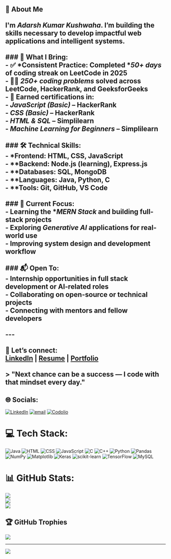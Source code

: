 ## 👋 About Me<br><br>I'm *Adarsh Kumar Kushwaha*. I’m building the skills necessary to develop impactful web applications and intelligent systems.<br><br>### 💼 What I Bring:<br>- ✅ *Consistent Practice: Completed **50+ days* of coding streak on LeetCode in 2025<br>- 👨‍💻 *250+ coding problems* solved across LeetCode, HackerRank, and GeeksforGeeks<br>- 🏅 Earned certifications in:<br>  - *JavaScript (Basic)* – HackerRank  <br>  - *CSS (Basic)* – HackerRank  <br>  - *HTML & SQL* – Simplilearn  <br>  - *Machine Learning for Beginners* – Simplilearn<br><br>### 🛠 Technical Skills:<br>- *Frontend: HTML, CSS, JavaScript  <br>- **Backend: Node.js (learning), Express.js  <br>- **Databases: SQL, MongoDB  <br>- **Languages: Java, Python, C  <br>- **Tools: Git, GitHub, VS Code  <br><br>### 🌱 Current Focus:<br>- Learning the **MERN Stack* and building full-stack projects  <br>- Exploring *Generative AI* applications for real-world use  <br>- Improving system design and development workflow  <br><br>### 📬 Open To:<br>- Internship opportunities in full stack development or AI-related roles  <br>- Collaborating on open-source or technical projects  <br>- Connecting with mentors and fellow developers<br><br>---<br><br>📌 Let’s connect:  <br>[LinkedIn](https://www.linkedin.com/in/your-profile) | [Resume](#) | [Portfolio](#)<br><br>> "Next chance can be a success — I code with that mindset every day."<br>


## 🌐 Socials:
[![LinkedIn](https://img.shields.io/badge/LinkedIn-%230077B5.svg?logo=linkedin&logoColor=white)](https://www.linkedin.com/in/adarsh-kumar-kushwaha-7a49421ab/) [![email](https://img.shields.io/badge/Email-D14836?logo=gmail&logoColor=white)](mailto:kushadarsh01@gmail.com) [![Codolio](https://img.shields.io/badge/Codolio-default.svg)](https://codolio.com/profile/Kushadarsh_01)
# 💻 Tech Stack:

![Java](https://img.shields.io/badge/java-%23ED8B00.svg?style=for-the-badge&logo=java&logoColor=white)
![HTML](https://img.shields.io/badge/html-%23E34C26.svg?style=for-the-badge&logo=html5&logoColor=white)
![CSS](https://img.shields.io/badge/css-%2361A0FC.svg?style=for-the-badge&logo=css3&logoColor=white)
![JavaScript](https://img.shields.io/badge/javascript-%23F7DF1E.svg?style=for-the-badge&logo=javascript&logoColor=black) ![C](https://img.shields.io/badge/c-%2300599C.svg?style=for-the-badge&logo=c&logoColor=white) ![C++](https://img.shields.io/badge/c++-%2300599C.svg?style=for-the-badge&logo=c%2B%2B&logoColor=white) ![Python](https://img.shields.io/badge/python-3670A0?style=for-the-badge&logo=python&logoColor=ffdd54) ![Pandas](https://img.shields.io/badge/pandas-%23150458.svg?style=for-the-badge&logo=pandas&logoColor=white) ![NumPy](https://img.shields.io/badge/numpy-%23013243.svg?style=for-the-badge&logo=numpy&logoColor=white) ![Matplotlib](https://img.shields.io/badge/Matplotlib-%23ffffff.svg?style=for-the-badge&logo=Matplotlib&logoColor=black) ![Keras](https://img.shields.io/badge/Keras-%23D00000.svg?style=for-the-badge&logo=Keras&logoColor=white) ![scikit-learn](https://img.shields.io/badge/scikit--learn-%23F7931E.svg?style=for-the-badge&logo=scikit-learn&logoColor=white) ![TensorFlow](https://img.shields.io/badge/TensorFlow-%23FF6F00.svg?style=for-the-badge&logo=TensorFlow&logoColor=white) ![MySQL](https://img.shields.io/badge/mysql-4479A1.svg?style=for-the-badge&logo=mysql&logoColor=white)
# 📊 GitHub Stats:
![](https://github-readme-stats.vercel.app/api?username=ReshuUpadhyay231&theme=dark&hide_border=false&include_all_commits=false&count_private=false)<br/>
![](https://nirzak-streak-stats.vercel.app/?user=ReshuUpadhyay231&theme=dark&hide_border=false)<br/>
![](https://github-readme-stats.vercel.app/api/top-langs/?username=ReshuUpadhyay231&theme=dark&hide_border=false&include_all_commits=false&count_private=false&layout=compact)

## 🏆 GitHub Trophies
![](https://github-profile-trophy.vercel.app/?username=ReshuUpadhyay231&theme=radical&no-frame=false&no-bg=true&margin-w=4)

---
[![](https://visitcount.itsvg.in/api?id=ReshuUpadhyay231&icon=0&color=0)](https://visitcount.itsvg.in)

<!-- Proudly created with GPRM ( https://gprm.itsvg.in ) -->
